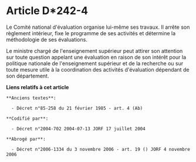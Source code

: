 # Article D*242-4

Le Comité national d'évaluation organise lui-même ses travaux. Il arrête son règlement intérieur, fixe le programme de ses
activités et détermine la méthodologie de ses évaluations.

Le ministre chargé de l'enseignement supérieur peut attirer son attention sur toute question appelant une évaluation en
raison de son intérêt pour la politique nationale de l'enseignement supérieur et de la recherche ou sur toute mesure utile à
la coordination des activités d'évaluation dépendant de son département.

**Liens relatifs à cet article**

	**Anciens textes**:

	  - Décret n°85-258 du 21 février 1985 - art. 4 (Ab)

	**Codifié par**:

	  - Décret n°2004-702 2004-07-13 JORF 17 juillet 2004

	**Abrogé par**:

	  - Décret n°2006-1334 du 3 novembre 2006 - art. 19 () JORF 4 novembre 2006
